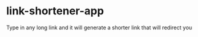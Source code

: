# link-shortener-app
Type in any long link and it will generate a shorter link that will redirect you
